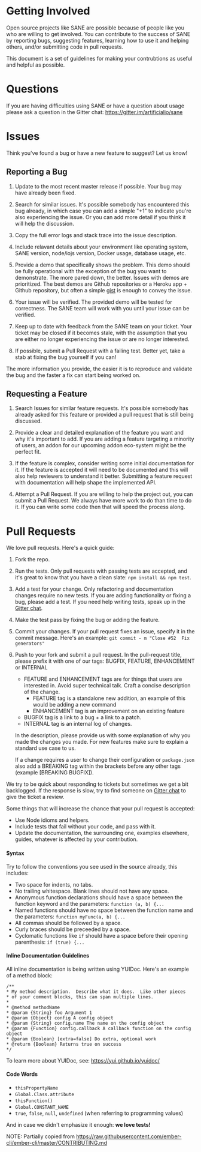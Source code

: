 # Getting Involved

Open source projects like SANE are possible because of people like you who are
willing to get involved.  You can contribute to the success of SANE by reporting
bugs, suggesting features, learning how to use it and helping others, and/or
submitting code in pull requests. 

This document is a set of guidelines for making your contrubtions as useful
and helpful as possible.

# Questions

If you are having difficulties using SANE or have a question about usage
please ask a question in the Gitter chat: https://gitter.im/artificialio/sane

# Issues

Think you've found a bug or have a new feature to suggest? Let us know!

## Reporting a Bug

1. Update to the most recent master release if possible. Your bug may have 
   already been fixed.

2. Search for similar issues. It's possible somebody has encountered this bug
   already, in which case you can add a simple "+1" to indicate you're also 
   experiencing the issue.  Or you can add more detail if you think it will 
   help the discussion.

3. Copy the full error logs and stack trace into the issue description.

4. Include relavant details about your environment like operating system, 
   SANE version, node/iojs version, Docker usage, database usage, etc.

5. Provide a demo that specifically shows the problem. This demo should be fully
   operational with the exception of the bug you want to demonstrate. The more
   pared down, the better. Issues with demos are prioritized.  The best demos are
   Github repositories or a Heroku app + Github repository, but often a simple
   [gist](https://gist.github.com/) is enough to convey the issue.

6. Your issue will be verified. The provided demo will be tested for
   correctness. The SANE team will work with you until your issue can be
   verified.

7. Keep up to date with feedback from the SANE team on your ticket. Your
   ticket may be closed if it becomes stale, with the assumption that you are
   either no longer experiencing the issue or are no longer interested.

8. If possible, submit a Pull Request with a failing test. Better yet, take
   a stab at fixing the bug yourself if you can!

The more information you provide, the easier it is to reproduce and validate 
the bug and the faster a fix can start being worked on.

## Requesting a Feature

1. Search Issues for similar feature requests. It's possible somebody has
   already asked for this feature or provided a pull request that is still
   being discussed.

2. Provide a clear and detailed explanation of the feature you want and why it's
   important to add. If you are adding a feature targeting a minority of users, 
   an addon for our upcoming addon eco-system might be the perfect fit.

3. If the feature is complex, consider writing some initial documentation for
   it. If the feature is accepted it will need to be documented and
   this will also help reviewers to understand it better.  Submitting a 
   feature request with documentation will help shape the implemented API.

4. Attempt a Pull Request. If you are willing to help the project out, you can
   submit a Pull Request. We always have more work to do than time to do it. If
   you can write some code then that will speed the process along.

# Pull Requests

We love pull requests. Here's a quick guide:

1. Fork the repo.

2. Run the tests. Only pull requests with passing tests are accepted, and 
   it's great to know that you have a clean slate: `npm install && npm test`.

3. Add a test for your change. Only refactoring and documentation changes
   require no new tests. If you are adding functionality or fixing a bug,
   please add a test.  If you need help writing tests, speak up in the 
   [Gitter chat](https://gitter.im/artificialio/sane).

4. Make the test pass by fixing the bug or adding the feature.

5. Commit your changes. If your pull request fixes an issue, specify it in the
   commit message. Here's an example: `git commit - m "Close #52  Fix
   generators"`

6. Push to your fork and submit a pull request. In the pull-request title,
   please prefix it with one of our tags: BUGFIX, FEATURE, ENHANCEMENT or
   INTERNAL

   * FEATURE and ENHANCEMENT tags are for things that users are interested in.
     Avoid super technical talk. Craft a concise description of the change.
     - FEATURE tag is a standalone new addition, an example of this would be
       adding a new command
     - ENHANCEMENT tag is an improvement on an existing feature
   * BUGFIX tag is a link to a bug + a link to a patch.
   * INTERNAL tag is an internal log of changes.

   In the description, please provide us with some explanation of why you made
   the changes you made. For new features make sure to explain a standard use
   case to us.

   If a change requires a user to change their configuration or
   `package.json` also add a BREAKING tag within the brackets
   before any other tags (example [BREAKING BUGFIX]).

We try to be quick about responding to tickets but sometimes we get a bit
backlogged. If the response is slow, try to find someone on 
[Gitter chat](https://gitter.im/artificialio/sane) to give the ticket a review.

Some things that will increase the chance that your pull request is accepted:

* Use Node idioms and helpers.
* Include tests that fail without your code, and pass with it.
* Update the documentation, the surrounding one, examples elsewhere, guides,
  whatever is affected by your contribution.

#### Syntax

Try to follow the conventions you see used in the source already, this includes:

* Two space for indents, no tabs.
* No trailing whitespace. Blank lines should not have any space.
* Anonymous function declarations should have a space between the function
  keyword and the parameters: `function (a, b) {...`
* Named functions should have no space between the function name and
  the parameters: `function myFunc(a, b) {...`
* All commas should be followed by a space.
* Curly braces should be preceeded by a space.
* Cyclomatic functions like `if` should have a space before their opening 
  parenthesis: `if (true) {...`

#### Inline Documentation Guidelines

All inline documentation is being written using YUIDoc. 
Here's an example of a method block:

```
/**
* My method description.  Describe what it does.  Like other pieces 
* of your comment blocks, this can span multiple lines.
*
* @method methodName
* @param {String} foo Argument 1
* @param {Object} config A config object
* @param {String} config.name The name on the config object
* @param {Function} config.callback A callback function on the config object
* @param {Boolean} [extra=false] Do extra, optional work
* @return {Boolean} Returns true on success
*/
```

To learn more about YUIDoc, see: https://yui.github.io/yuidoc/

#### Code Words

* `thisPropertyName`
* `Global.Class.attribute`
* `thisFunction()`
* `Global.CONSTANT_NAME`
* `true`, `false`, `null`, `undefined` (when referring to programming values)

And in case we didn't emphasize it enough: **we love tests!**

NOTE: Partially copied from https://raw.githubusercontent.com/ember-cli/ember-cli/master/CONTRIBUTING.md

